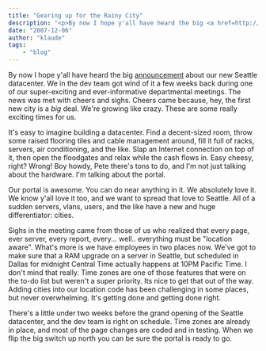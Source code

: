 ```yaml
---
title: "Gearing up for the Rainy City"
description: "<p>By now I hope y'all have heard the big <a href=http://www.softlayer.com/press_2007_11_13.html>announcement</a> abou"
date: "2007-12-06"
author: "klaude"
tags:
    - "blog"
---
```


<p>By now I hope y'all have heard the big <a href="http://www.softlayer.com/press_2007_11_13.html">announcement</a> about our new Seattle datacenter. We in the dev team got wind of it a few weeks back during one of our super-exciting and ever-informative departmental meetings. The news was met with cheers and sighs. Cheers came because, hey, the first new city is a <i>big</i> deal. We're growing like crazy. These are some really exciting times for us. </p>
<p>It's easy to imagine building a datacenter. Find a decent-sized room, throw some raised flooring tiles and cable management around, fill it full of racks, servers, air conditioning, and the like. Slap an Internet connection on top of it, then open the floodgates and relax while the cash flows in. Easy cheesy, right? Wrong! Boy howdy, Pete there's tons to do, and I'm not just talking about the hardware. I'm talking about the portal. </p>
<p>Our portal is awesome. You can do near anything in it. We absolutely love it. We know y'all love it too, and we want to spread that love to Seattle. All of a sudden servers, vlans, users, and the like have a new and huge differentiator: cities. </p>
<p>Sighs in the meeting came from those of us who realized that every page, ever server, every report, every... well.. everything must be "location aware". What's more is we have employees in two places now. We've got to make sure that a RAM upgrade on a server in Seattle, but scheduled in Dallas for midnight Central Time actually happens at 10PM Pacific Time. I don't mind that really. Time zones are one of those features that were on the to-do list but weren't a super priority. Its nice to get that out of the way. Adding cities into our location code has been challenging in some places, but never overwhelming. It's getting done and getting done right.</p>
<p>There's a little under two weeks before the grand opening of the Seattle datacenter, and the dev team is right on schedule. Time zones are already in place, and most of the page changes are coded and in testing. When we flip the big switch up north you can be sure the portal is ready to go. </p>

